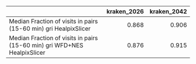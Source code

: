 |                                                                          |   kraken_2026 |   kraken_2042 |
|:-------------------------------------------------------------------------|--------------:|--------------:|
| Median Fraction of visits in pairs (15-60 min) gri HealpixSlicer         |         0.868 |         0.906 |
| Median Fraction of visits in pairs (15-60 min) gri WFD+NES HealpixSlicer |         0.876 |         0.915 |
